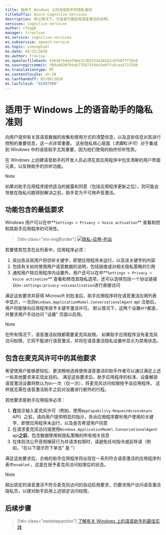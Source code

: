 ```yaml
---
title: 适用于 Windows 上的语音助手的隐私准则
titleSuffix: Azure Cognitive Services
description: 默认情况下，为语音代理启用语音激活的说明。
services: cognitive-services
author: cfogg6
manager: trrwilson
ms.service: cognitive-services
ms.subservice: speech-service
ms.topic: conceptual
ms.date: 04/15/2020
ms.author: travisw
ms.openlocfilehash: 436367ede4f4be323b5334a201b1c9fb8f7f28e8
ms.sourcegitcommit: 309a9d26f94ab775673fd4c9a0ffc6caa571f598
ms.translationtype: MT
ms.contentlocale: zh-CN
ms.lasthandoff: 05/09/2020
ms.locfileid: "82997509"
---
```

# <a name="privacy-guidelines-for-voice-assistants-on-windows"></a>适用于 Windows 上的语音助手的隐私准则

向用户提供有关其语音数据的收集和使用方式的清楚信息，以及这些信息对其进行控制的重要信息，这一点非常重要。 这些隐私核心层面（*泄露*和*许可*）对于集成到 Windows 中的语音助手尤其重要，因为他们使用的始终侦听性质。

在 Windows 上创建语音助手的开发人员必须在其应用程序中包含清晰的用户界面元素，以反映助手的侦听功能。

> [!NOTE]
> 如果对助手应用程序提供适当的披露和同意（包括应用程序更新之后），则可能会导致在隐私问题得到解决之前，助手变为不可用声音激活。 

## <a name="minimum-requirements-for-feature-inclusion"></a>功能包含的最低要求

Windows 用户可以在中**`Settings > Privacy > Voice activation`** 查看和控制其助手应用程序的可用性。

 > [!div class="mx-imgBorder"]
 > [![隐私-应用-列出](media/voice-assistants/windows_voice_assistant/privacy-app-listing.png "助手应用程序的 Windows 语音激活隐私设置条目")](media/voice-assistants/windows_voice_assistant/privacy-app-listing.png#lightbox)

若要使其包含在此列表中，应用程序必须：

1. 突出告诉其用户将侦听关键字，即使应用程序未运行，以及该关键字的内容
1. 包括有关如何使用用户语音数据的说明，包括链接或对相关隐私策略的引用
1. 通知用户除应用程序内设置外，用户还可以在中**`Settings > Privacy > Voice activation`** 查看和修改其隐私选项，还可以选择包括一个协议链接以`ms-settings:privacy-voiceactivation`进行直接访问

满足这些要求并获得 Microsoft 的批准后，助手应用程序将在语音激活应用列表中显示，一旦向`Windows.ApplicationModel.ConversationalAgent` api 注册后，用户将能够向应用程序授予关键字激活许可。 默认情况下，这两个设置`Off`都是，并要求用户手动访问 "设置" 页面以启用。

> [!NOTE]
> 在所有情况下，语音激活权限都需要麦克风权限。 如果助手应用程序没有麦克风访问权限，它将不能进行语音激活，并将在语音激活隐私设置中显示为禁用状态。

## <a name="additional-requirements-for-inclusion-in-microphone-consent"></a>包含在麦克风许可中的其他要求

希望使用户能够更轻松、更流畅地选择使用语音激活的助手作者可以通过满足上述一些其他要求来实现此目的。 满足这些要求后，助手应用程序的标准、设备解锁语音激活设置将默认为`On`一次（仅一次），将麦克风访问权限授予该应用程序。 这样就无需在语音激活助手之前对设置进行额外的行程。

其他要求是助手应用程序必须：

1. **在**提示输入麦克风许可（例如，使用`AppCapability.RequestAccessAsync` API）之前，请向用户提供明显的指示，告诉应用程序要听用户使用的关键字，即使应用程序未运行，以及是否希望用户同意
2. 在请求麦克风访问或使用`Windows.ApplicationModel.ConversationalAgent` api**之前**，包含数据使用和隐私策略的所有相关信息
3. 在体验流公开音频捕获行为并请求权限时，请避免任何指令或前导语（例如，"在以下提示符下单击" 是 "）

满足这些要求后，合格的助手应用程序将出现在一系列符合语音激活的应用程序列表中`enabled` ，这是在授予麦克风访问权限后的状态。

> [!NOTE]
> 超出锁定的语音激活不符合麦克风访问的自动启用要求，仍要求用户访问语音激活隐私页，以便对助手启用上述锁定访问权限。

## <a name="next-steps"></a>后续步骤

> [!div class="nextstepaction"]
> [了解有关 Windows 上的语音助手的最佳实践](windows-voice-assistants-best-practices.md)